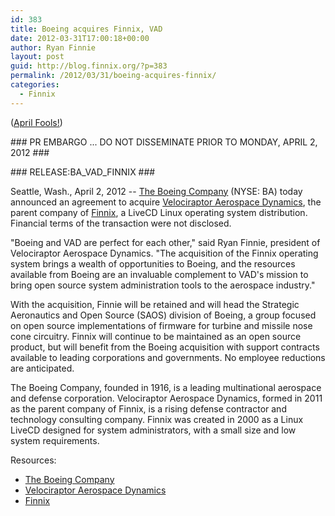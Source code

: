 ```yaml
---
id: 383
title: Boeing acquires Finnix, VAD
date: 2012-03-31T17:00:18+00:00
author: Ryan Finnie
layout: post
guid: http://blog.finnix.org/?p=383
permalink: /2012/03/31/boeing-acquires-finnix/
categories:
  - Finnix
---
```

([April Fools!](http://blog.finnix.org/2012/04/01/april-fools-2/))

\### PR EMBARGO ... DO NOT DISSEMINATE PRIOR TO MONDAY, APRIL 2, 2012 ###
  
\### RELEASE:BA\_VAD\_FINNIX ###

Seattle, Wash., April 2, 2012 -- [The Boeing Company](http://www.boeing.com/ "The Boeing Company") (NYSE: BA) today announced an agreement to acquire [Velociraptor Aerospace Dynamics](http://www.velociraptors.info/vad/ "Velociraptor Aerospace Dynamics"), the parent company of [Finnix](http://www.finnix.org/ "Finnix"), a LiveCD Linux operating system distribution. Financial terms of the transaction were not disclosed.

"Boeing and VAD are perfect for each other," said Ryan Finnie, president of Velociraptor Aerospace Dynamics. "The acquisition of the Finnix operating system brings a wealth of opportunities to Boeing, and the resources available from Boeing are an invaluable complement to VAD's mission to bring open source system administration tools to the aerospace industry."

With the acquisition, Finnie will be retained and will head the Strategic Aeronautics and Open Source (SAOS) division of Boeing, a group focused on open source implementations of firmware for turbine and missile nose cone circuitry. Finnix will continue to be maintained as an open source product, but will benefit from the Boeing acquisition with support contracts available to leading corporations and governments. No employee reductions are anticipated.

The Boeing Company, founded in 1916, is a leading multinational aerospace and defense corporation. Velociraptor Aerospace Dynamics, formed in 2011 as the parent company of Finnix, is a rising defense contractor and technology consulting company. Finnix was created in 2000 as a Linux LiveCD designed for system administrators, with a small size and low system requirements.

Resources:

  * [The Boeing Company](http://www.boeing.com/ "The Boeing Corporation")
  * [Velociraptor Aerospace Dynamics](http://www.velociraptors.info/vad/ "Velociraptor Aerospace Dynamics")
  * [Finnix](http://www.finnix.org/ "Finnix")

###